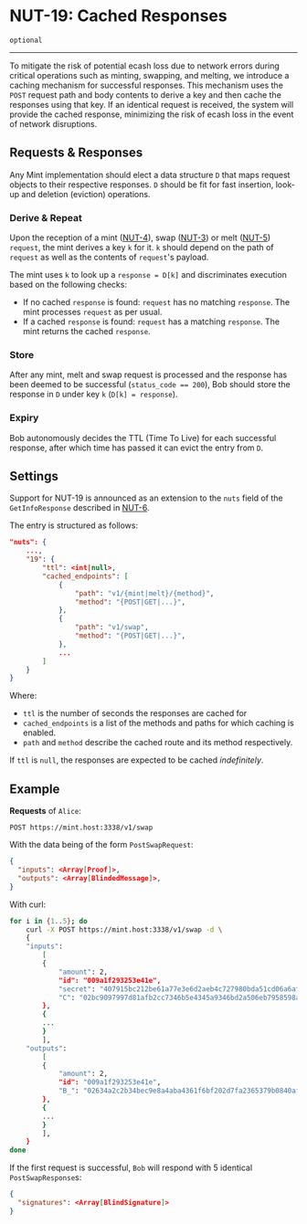 NUT-19: Cached Responses
==========================

`optional`

---

To mitigate the risk of potential ecash loss due to network errors during critical operations such as minting, swapping, and melting, we introduce a caching mechanism for successful responses. This mechanism uses the `POST` request path and body contents to derive a key and then cache the responses using that key. If an identical request is received, the system will provide the cached response, minimizing the risk of ecash loss in the event of network disruptions.
 

## Requests & Responses

Any Mint implementation should elect a data structure `D` that maps request objects to their respective responses. `D` should be fit for fast insertion, look-up and deletion (eviction) operations.

### Derive & Repeat

Upon the reception of a mint ([NUT-4](04)), swap ([NUT-3](03)) or melt ([NUT-5](05)) `request`, the mint derives a key `k` for it. `k` should depend on the path of `request` as well as the contents of `request`'s payload.

The mint uses `k` to look up a `response = D[k]` and discriminates execution based on the following checks:
* If no cached `response` is found: `request` has no matching `response`. The mint processes `request` as per usual.
* If a cached `response` is found: `request` has a matching `response`. The mint returns the cached `response`.

### Store

After any mint, melt and swap request is processed and the response has been deemed to be successful (`status_code == 200`), Bob should store the response in `D` under key `k` (`D[k] = response`).

### Expiry

Bob autonomously decides the TTL (Time To Live) for each successful response, after which time has passed it can evict the entry from `D`.

## Settings

Support for NUT-19 is announced as an extension to the `nuts` field of the `GetInfoResponse` described in [NUT-6](06).

The entry is structured as follows:
```json
"nuts": {
    ...,
    "19": {
        "ttl": <int|null>,
        "cached_endpoints": [
            {
                "path": "v1/{mint|melt}/{method}",
                "method": "{POST|GET|...}",
            },
            {
                "path": "v1/swap",
                "method": "{POST|GET|...}",
            },
            ...
        ]
    }
}
```

Where:
 * `ttl` is the number of seconds the responses are cached for
 * `cached_endpoints` is a list of the methods and paths for which caching is enabled.
 * `path` and `method` describe the cached route and its method respectively.

If `ttl` is `null`, the responses are expected to be cached *indefinitely*.

## Example

**Requests** of `Alice`:

```http
POST https://mint.host:3338/v1/swap
```

With the data being of the form `PostSwapRequest`:

```json
{
  "inputs": <Array[Proof]>,
  "outputs": <Array[BlindedMessage]>,
}
```

With curl:

```bash
for i in {1..5}; do
    curl -X POST https://mint.host:3338/v1/swap -d \
    {
    "inputs": 
        [
        {
            "amount": 2,
            "id": "009a1f293253e41e",
            "secret": "407915bc212be61a77e3e6d2aeb4c727980bda51cd06a6afc29e2861768a7837",
            "C": "02bc9097997d81afb2cc7346b5e4345a9346bd2a506eb7958598a72f0cf85163ea"
        },
        {
        ...
        }
        ],
    "outputs":
        [
        {
            "amount": 2, 
            "id": "009a1f293253e41e",
            "B_": "02634a2c2b34bec9e8a4aba4361f6bf202d7fa2365379b0840afe249a7a9d71239"
        },
        {
        ...
        }
        ],
    }
done
```

If the first request is successful, `Bob` will respond with 5 identical `PostSwapResponse`s: 

```json
{
  "signatures": <Array[BlindSignature]>
}
```

[03]: 03.md
[04]: 04.md
[05]: 05.md
[06]: 06.md